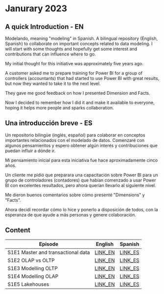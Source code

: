 # Janurary 2023
## A quick Introduction - EN
Modelando, meaning "modeling" in Spanish. A bilingual repository (English, Spanish) to collaborate on important concepts related to data modeling. 
I will start with some thoughts and hopefully get some interest and contributions that can influence where to go.

My initial thought for this initiative was approximately five years ago. 

A customer asked me to prepare training for Power BI for a group of controllers (accountants) that had started to use Power BI with great results, but now they wanted to take it to the next level. 

They gave me good feedback on how I presented Dimension and Facts. 

Now I decided to remember how I did it and make it available to everyone, hoping it helps more people and sparks collaboration.  

## Una introducción breve - ES
Un repositorio bilingüe (inglés, español) para colaborar en conceptos importantes relacionados con el modelado de datos.
Comenzaré con algunos pensamientos y espero obtener algún interés y contribuciones que puedan influir a dónde ir.

Mi pensamiento inicial para esta iniciativa fue hace aproximadamente cinco años.

Un cliente me pidió que preparara una capacitación sobre Power BI para un grupo de controladores (contadores) que habían comenzado a usar Power BI con excelentes resultados, pero ahora querían llevarlo al siguiente nivel.

Me dieron buenos comentarios sobre cómo presenté "Dimensions" y "Facts".

Ahora decidí recordar cómo lo hice y ponerlo a disposición de todos, con la esperanza de que ayude a más personas y genere colaboración.


## Content
| **Episode** | **English**                                                                                                      | **Spanish**                                                                                                      |
|-------------|------------------------------------------------------------------------------------------------------------------|------------------------------------------------------------------------------------------------------------------|
| S1E1 Master and transactional data  | [LINK_EN](/Season%201/S1E1/S1E1%20One%20possible%20classification%20of%20data.md) | [LINK_ES](/Season%201/S1E1/S1E1%20Una%20posible%20clasificaci%C3%B3n%20de%20los%20datos.md)  |
| S1E2 OLAP vs OLTP | [LINK_EN](/Season%201/S1E2/S1E2-TypeOfSystems.md) | [LINK_ES](/Season%201/S1E2/S1E2-Tipos%20de%20sistemas.md)  |
| S1E3 Modelling OLTP | [LINK_EN](/Season%201/S1E3/OLTP%20modelling.md) | [LINK_ES](/Season%201/S1E3/Modelando%20para%20OLTP.md)  |
| S1E4 Modelling OLAP | [LINK_EN](/Season%201/S1E4/OlapModelling.md) | [LINK_ES](/Season%201/S1E4/ModeladoOlap.md) |
| S1E5 Lakehouses | [LINK_EN](/Season%201/S1E5/FromDataWarehousesToDataLakes.md) | [LINK_ES](/Season%201/S1E5/DeDwHastaLakeHouses.md) |
